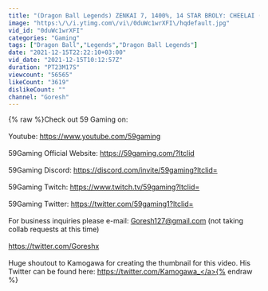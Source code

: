 ```yaml
---
title: "(Dragon Ball Legends) ZENKAI 7, 1400%, 14 STAR BROLY: CHEELAI (ASSIST)! CRUSHING DAMAGE!"
image: "https:\/\/i.ytimg.com\/vi\/0duWc1wrXFI\/hqdefault.jpg"
vid_id: "0duWc1wrXFI"
categories: "Gaming"
tags: ["Dragon Ball","Legends","Dragon Ball Legends"]
date: "2021-12-15T22:22:10+03:00"
vid_date: "2021-12-15T10:12:57Z"
duration: "PT23M17S"
viewcount: "56565"
likeCount: "3619"
dislikeCount: ""
channel: "Goresh"
---
```

{% raw %}Check out 59 Gaming on:<br /><br />Youtube: <a rel="nofollow" target="blank" href="https://www.youtube.com/59gaming">https://www.youtube.com/59gaming</a><br /><br />59Gaming Official Website: <a rel="nofollow" target="blank" href="https://59gaming.com/?ltclid">https://59gaming.com/?ltclid</a><br /><br />59Gaming Discord: <a rel="nofollow" target="blank" href="https://discord.com/invite/59gaming?ltclid=">https://discord.com/invite/59gaming?ltclid=</a><br /><br />59Gaming Twitch: <a rel="nofollow" target="blank" href="https://www.twitch.tv/59gaming?ltclid=">https://www.twitch.tv/59gaming?ltclid=</a><br /><br />59Gaming Twitter: <a rel="nofollow" target="blank" href="https://twitter.com/59gaming1?ltclid=">https://twitter.com/59gaming1?ltclid=</a><br /><br />For business inquiries please e-mail: Goresh127@gmail.com (not taking collab requests at this time)<br /><br /><a rel="nofollow" target="blank" href="https://twitter.com/Goreshx">https://twitter.com/Goreshx</a><br /><br />Huge shoutout to Kamogawa for creating the thumbnail for this video. His Twitter can be found here: <a rel="nofollow" target="blank" href="https://twitter.com/Kamogawa_">https://twitter.com/Kamogawa_</a>{% endraw %}
